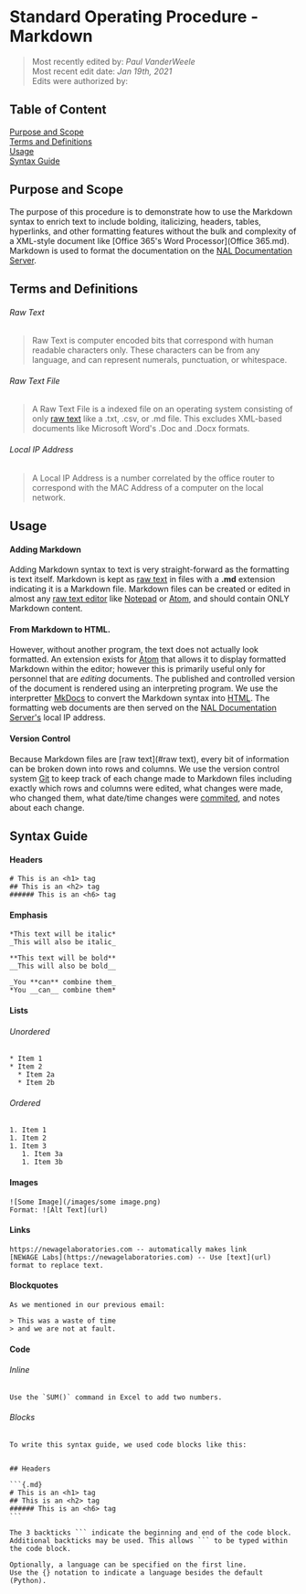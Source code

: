 # Standard Operating Procedure - Markdown

>Most recently edited by: *Paul VanderWeele*  
>Most recent edit date: *Jan 19th, 2021*  
>Edits were authorized by:  

## Table of Content

[Purpose and Scope](#purpose-and-scope)  
[Terms and Definitions](#terms-and-definitions)  
[Usage](#usage)  
[Syntax Guide](#syntax-guide)   

## Purpose and Scope

The purpose of this procedure is to demonstrate how to use the Markdown syntax to enrich text to include bolding, italicizing, headers, tables, hyperlinks, and other formatting features without the bulk and complexity of a XML-style document like [Office 365's Word Processor](Office 365.md). Markdown is used to format the documentation on the [NAL Documentation Server](Servers.md).

## Terms and Definitions

###### Raw Text

> Raw Text is computer encoded bits that correspond with human readable characters only. These characters can be from any language, and can represent numerals, punctuation, or whitespace.

###### Raw Text File

> A Raw Text File is a indexed file on an operating system consisting of only [raw text](raw-text) like a .txt, .csv, or .md file. This excludes XML-based documents like Microsoft Word's .Doc and .Docx formats.

###### Local IP Address

> A Local IP Address is a number correlated by the office router to correspond with the MAC Address of a computer on the local network.

## Usage

#### Adding Markdown
Adding Markdown syntax to text is very straight-forward as the formatting is text itself. Markdown is kept as [raw text](#raw-text) in files with a **.md** extension indicating it is a Markdown file. Markdown files can be created or edited in almost any [raw text editor](#raw-text-editor) like [Notepad](Notepad.md) or [Atom](Atom.md), and should contain ONLY Markdown content.

#### From Markdown to HTML.

 However, without another program, the text does not actually look formatted. An extension exists for [Atom](Atom.md) that allows it to display formatted Markdown within the editor; however this is primarily useful only for personnel that are *editing* documents. The published and controlled version of the document is rendered using an interpreting program. We use the interpretter [MkDocs](MkDocs.md) to convert the Markdown syntax into [HTML](HTML.md). The formatting web documents are then served on the [NAL Documentation Server's](Servers.md) local IP address.

#### Version Control

Because Markdown files are [raw text](#raw text), every bit of information can be broken down into rows and columns. We use the version control system [Git](Git.md) to keep track of each change made to Markdown files including exactly which rows and columns were edited, what changes were made, who changed them, what date/time changes were [commited](Git.md/#commit), and notes about each change.

## Syntax Guide

#### Headers

```{.md}
# This is an <h1> tag
## This is an <h2> tag
###### This is an <h6> tag
```

#### Emphasis  

```{.md}
*This text will be italic*  
_This will also be italic_  

**This text will be bold**  
__This will also be bold__  

_You **can** combine them_  
*You __can__ combine them*  
```  

#### Lists

###### Unordered

```{.md}
* Item 1  
* Item 2  
  * Item 2a  
  * Item 2b  
```

###### Ordered

```{.md}  
1. Item 1  
1. Item 2  
1. Item 3  
   1. Item 3a  
   1. Item 3b  
```  

#### Images

```{.md}  
![Some Image](/images/some image.png)  
Format: ![Alt Text](url)  
```  

#### Links

```{.md}
https://newagelaboratories.com -- automatically makes link  
[NEWAGE Labs](https://newagelaboratories.com) -- Use [text](url) format to replace text.  
```  

#### Blockquotes

```{.md}  
As we mentioned in our previous email:  

> This was a waste of time  
> and we are not at fault.  
```  

#### Code

###### Inline

```{.md}  
Use the `SUM()` command in Excel to add two numbers.  
```  

###### Blocks

````{.md}  
To write this syntax guide, we used code blocks like this:  


## Headers  

```{.md}  
# This is an <h1> tag  
## This is an <h2> tag  
###### This is an <h6> tag  
```  

The 3 backticks ``` indicate the beginning and end of the code block.  
Additional backticks may be used. This allows ``` to be typed within the code block.

Optionally, a language can be specified on the first line.  
Use the {} notation to indicate a language besides the default (Python).

````  
